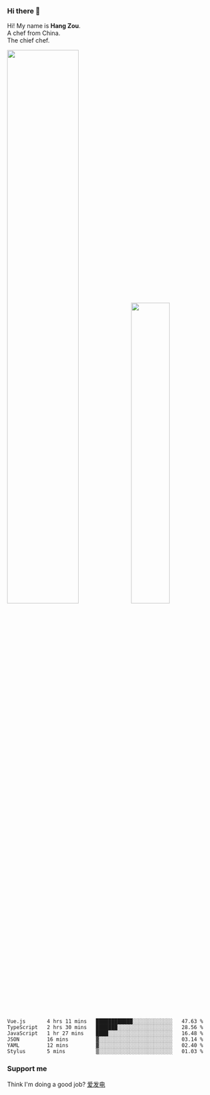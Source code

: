 ### Hi there 👋

Hi! My name is **Hang Zou**.  
A chef from China.  
The chief chef.

<img align="" width="57.5%" src="https://github-readme-stats.vercel.app/api?username=zouhangwithsweet&hide_title=true&hide_border=true&show_icons=true&include_all_commits=true&line_height=21" /><img align="" width="42.4%" src="https://github-readme-stats.vercel.app/api/top-langs/?username=zouhangwithsweet&hide_title=true&hide_border=true&layout=compact" />

<!--START_SECTION:waka-->

```text
Vue.js       4 hrs 11 mins   ████████████░░░░░░░░░░░░░   47.63 %
TypeScript   2 hrs 30 mins   ███████░░░░░░░░░░░░░░░░░░   28.56 %
JavaScript   1 hr 27 mins    ████░░░░░░░░░░░░░░░░░░░░░   16.48 %
JSON         16 mins         ▓░░░░░░░░░░░░░░░░░░░░░░░░   03.14 %
YAML         12 mins         ▓░░░░░░░░░░░░░░░░░░░░░░░░   02.40 %
Stylus       5 mins          ▒░░░░░░░░░░░░░░░░░░░░░░░░   01.03 %
```

<!--END_SECTION:waka-->

### Support me

Think I'm doing a good job? [爱发电](https://afdian.net/@zouhangsweet)
